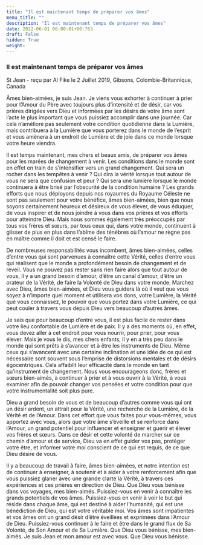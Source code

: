 ```yaml
---
title: "Il est maintenant temps de préparer vos âmes"
menu_title: ""
description: "Il est maintenant temps de préparer vos âmes"
date: 2022-06-01 06:00:01+00:763
draft: False
hidden: True
weight:
---
```

### Il est maintenant temps de préparer vos âmes

St Jean - reçu par Al Fike le 2 Juillet 2019, Gibsons, Colombie-Britannique, Canada

Âmes bien-aimées, je suis Jean. Je viens vous exhorter à continuer à prier pour l’Amour du Père avec toujours plus d’intensité et de désir, car vos prières dirigées vers Dieu et informées par les désirs de votre âme sont l’acte le plus important que vous puissiez accomplir dans une journée. Car cela n’améliore pas seulement votre condition quotidienne dans la Lumière, mais contribuera à la Lumière que vous porterez dans le monde de l’esprit et vous amènera à un endroit de Lumière et de joie dans ce monde lorsque votre heure viendra.

Il est temps maintenant, mes chers et beaux amis, de préparer vos âmes pour les marées de changement à venir. Les conditions dans le monde sont en effet en train de s’intensifier vers un grand changement. Qui sera un rocher dans les tempêtes à venir ? Qui dira la vérité lorsque tout autour de vous ne sera que confusion et peur ? Qui sera une lumière lorsque le monde continuera à être brisé par l’obscurité de la condition humaine ? Les grands efforts que nous déployons depuis nos royaumes du Royaume Céleste ne sont pas seulement pour votre bénéfice, âmes bien-aimées, bien que nous soyons certainement heureux et désireux de vous élever, de vous éduquer, de vous inspirer et de nous joindre à vous dans vos prières et vos efforts pour atteindre Dieu. Mais nous sommes également très préoccupés par tous vos frères et sœurs, par tous ceux qui, dans votre monde, continuent à glisser de plus en plus dans l’abîme des ténèbres où l’amour ne règne pas en maître comme il doit et est censé le faire.

De nombreuses responsabilités vous incombent, âmes bien-aimées, celles d’entre vous qui sont parvenues à connaître cette Vérité, celles d’entre vous qui réalisent que le monde a profondément besoin de changement et de réveil. Vous ne pouvez pas rester sans rien faire alors que tout autour de vous, il y a un grand besoin d’amour, d’être un canal d’amour, d’être un orateur de la Vérité, de faire la Volonté de Dieu dans votre monde. Marchez avec Dieu, âmes bien-aimées, et Dieu vous guidera là où il veut que vous soyez à n’importe quel moment et utilisera vos dons, votre Lumière, la Vérité que vous connaissez, le pouvoir que vous portez dans votre Lumière, ce qui peut couler à travers vous depuis Dieu vers beaucoup d’autres âmes.

Je sais que pour beaucoup d’entre vous, il est plus facile de rester dans votre lieu confortable de Lumière et de paix. Il y a des moments où, en effet, vous devez aller à cet endroit pour vous nourrir, pour prier, pour vous élever. Mais je vous le dis, mes chers enfants, il y en a très peu dans le monde qui sont prêts à s’avancer et à être les instruments de Dieu. Même ceux qui s’avancent avec une certaine inclination et une idée de ce qui est nécessaire sont souvent sous l’emprise de distorsions mentales et de désirs égocentriques. Cela affaiblit leur efficacité dans le monde en tant qu’instrument de changement. Nous vous encourageons donc, frères et sœurs bien-aimés, à continuer à prier et à vous ouvrir à la Vérité, à vous examiner afin de pouvoir changer vos pensées et votre condition pour que votre instrumentalité soit plus pure.

Dieu a grand besoin de vous et de beaucoup d’autres comme vous qui ont un désir ardent, un attrait pour la Vérité, une recherche de la Lumière, de la Vérité et de l’Amour. Dans cet effort que vous faites pour vous-mêmes, vous apportez avec vous, alors que votre âme s’éveille et se renforce dans l’Amour, un grand potentiel pour influencer et enseigner et guérir et élever vos frères et sœurs. Dans ce désir et cette volonté de marcher sur ce chemin d’amour et de service, Dieu va en effet guider vos pas, protéger votre être, et informer votre moi conscient de ce qui est requis, de ce que Dieu désire de vous.

Il y a beaucoup de travail à faire, âmes bien-aimées, et notre intention est de continuer à enseigner, à soutenir et à aider à votre renforcement afin que vous puissiez glaner avec une grande clarté la Vérité, à travers ces expériences et ces prières en direction de Dieu. Que Dieu vous bénisse dans vos voyages, mes bien-aimés. Puissiez-vous en venir à connaître les grands potentiels de vos âmes. Puissiez-vous en venir à voir le but qui réside dans chaque âme, qui est destiné à aider l’humanité, qui est une bénédiction de Dieu, qui est votre véritable moi. Vos âmes sont impatientes et vos âmes ont un grand désir d’être éveillées et exprimées dans l’Amour de Dieu. Puissiez-vous continuer à le faire et être dans le grand flux de Sa Volonté, de Son Amour et de Sa Lumière. Que Dieu vous bénisse, mes bien-aimés. Je suis Jean et mon amour est avec vous. Que Dieu vous bénisse.



